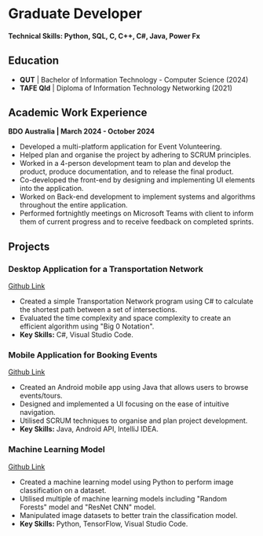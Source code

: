 # Graduate Developer

#### Technical Skills: Python, SQL, C, C++, C#, Java, Power Fx

## Education
- **QUT** | Bachelor of Information Technology - Computer Science (2024)
- **TAFE Qld** | Diploma of Information Technology Networking (2021)

## Academic Work Experience
**BDO Australia | March 2024 - October 2024**
- Developed a multi-platform application for Event Volunteering.
- Helped plan and organise the project by adhering to SCRUM principles.
- Worked in a 4-person development team to plan and develop the product, produce documentation, and to release the final product.
- Co-developed the front-end by designing and implementing UI elements into the application.
- Worked on Back-end development to implement systems and algorithms throughout the entire application.
- Performed fortnightly meetings on Microsoft Teams with client to inform them of current progress and to receive feedback on completed sprints.

## Projects
### Desktop Application for a Transportation Network
[Github Link](https://github.com/LachlanArmsden/TransportationNetwork)

- Created a simple Transportation Network program using C# to calculate the shortest path between a set of intersections.
- Evaluated the time complexity and space complexity to create an efficient algorithm using "Big 0 Notation".
- **Key Skills:** C#, Visual Studio Code.

### Mobile Application for Booking Events
[Github Link](https://github.com/LachlanArmsden/JavaMobileApp)

- Created an Android mobile app using Java that allows users to browse events/tours.
- Designed and implemented a UI focusing on the ease of intuitive navigation.
- Utilised SCRUM techniques to organise and plan project development.
- **Key Skills:** Java, Android API, lntelliJ IDEA.

### Machine Learning Model
[Github Link](https://github.com/LachlanArmsden/MachineLearning)

- Created a machine learning model using Python to perform image classification on a dataset.
- Utilised multiple of machine learning models including "Random Forests" model and "ResNet CNN" model.
- Manipulated image datasets to better train the classification model.
- **Key Skills:** Python, TensorFlow, Visual Studio Code.

